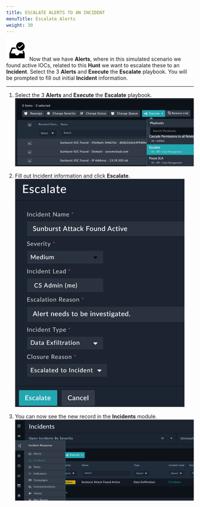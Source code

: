 ```yaml
---
title: ESCALATE ALERTS TO AN INCIDENT
menuTitle: Escalate Alerts
weight: 30
---
```


![user_complete_icon](check_box.svg)
Now that we have **Alerts**, where in this simulated scenario we found active IOCs, related to this **Hunt** we want to escalate these to an **Incident**. Select the 3 **Alerts** and **Execute** the **Escalate** playbook. You will be prompted to fill out initial **Incident** information.

---

1. Select the 3 **Alerts** and **Execute** the **Escalate** playbook.
  ![Escalate Popup](escaplay.png)

2. Fill out Incident information and click **Escalate**.
  ![Escalate Options](fillout.png)

3. You can now see the new record in the **Incidents** module. ![New Incident display](newinc.png)
